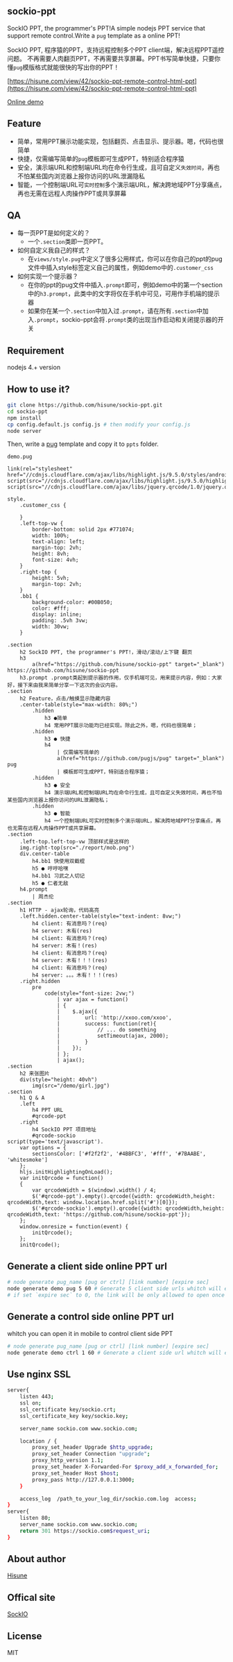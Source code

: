 sockio-ppt
-----
SockIO PPT, the programmer's PPT!A simple nodejs PPT service that support remote control.Write a `pug` template as a online PPT!

SockIO PPT, 程序猿的PPT，支持远程控制多个PPT client端，解决远程PPT遥控问题。
不再需要人肉翻页PPT，不再需要共享屏幕。PPT书写简单快捷，只要你懂`pug`模版格式就能很快的写出你的PPT！

[https://hisune.com/view/42/sockio-ppt-remote-control-html-ppt](https://hisune.com/view/42/sockio-ppt-remote-control-html-ppt)

[Online demo](https://sockio.com/ppt?ctrl=d279530ed2537ecdea2d51e3)

Feature
-----
- 简单，常用PPT展示功能实现，包括翻页、点击显示、提示器。嗯，代码也很简单
- 快捷，仅需编写简单的`pug`模板即可生成PPT，特别适合程序猿
- 安全，演示端URL和控制端URL均在命令行生成，且可自定义`失效时间`，再也不怕某些国内浏览器上报你访问的URL泄漏隐私
- 智能，一个控制端URL可`实时控制`多个演示端URL，解决跨地域PPT分享痛点，再也无需在远程人肉操作PPT或共享屏幕

QA
-----
- 每一页PPT是如何定义的？
  - 一个`.section`类即一页PPT。
- 如何自定义我自己的样式？
  - 在`views/style.pug`中定义了很多公用样式，你可以在你自己的ppt的pug文件中插入style标签定义自己的属性，例如demo中的`.customer_css`
- 如何实现一个提示器？
  - 在你的ppt的pug文件中插入`.prompt`即可，例如demo中的第一个section中的`h3.prompt`，此类中的文字将仅在手机中可见，可用作手机端的提示器
  - 如果你在某一个`.section`中加入过`.prompt`，请在所有`.section`中加入`.prompt`，sockio-ppt会将`.prompt`类的出现当作启动和关闭提示器的开关

Requirement
-----
nodejs 4.+ version

How to use it?
-----
```bash
git clone https://github.com/hisune/sockio-ppt.git
cd sockio-ppt
npm install
cp config.default.js config.js # then modify your config.js
node server
```
Then, write a [pug](https://github.com/pugjs/pug) template and copy it to `ppts` folder.

`demo.pug`
```pug
link(rel="stylesheet" href="//cdnjs.cloudflare.com/ajax/libs/highlight.js/9.5.0/styles/androidstudio.min.css")
script(src="//cdnjs.cloudflare.com/ajax/libs/highlight.js/9.5.0/highlight.min.js")
script(src="//cdnjs.cloudflare.com/ajax/libs/jquery.qrcode/1.0/jquery.qrcode.min.js")

style.
    .customer_css {

    }
    .left-top-vw {
        border-bottom: solid 2px #771074;
        width: 100%;
        text-align: left;
        margin-top: 2vh;
        height: 8vh;
        font-size: 4vh;
    }
    .right-top {
        height: 5vh;
        margin-top: 2vh;
    }
    .bb1 {
        background-color: #00B050;
        color: #fff;
        display: inline;
        padding: .5vh 3vw;
        width: 30vw;
    }

.section
    h2 SockIO PPT, the programmer's PPT!，滑动/滚动/上下键 翻页
    h3
        a(href="https://github.com/hisune/sockio-ppt" target="_blank") https://github.com/hisune/sockio-ppt
    h3.prompt .prompt类起到提示器的作用，仅手机端可见，用来提示内容，例如：大家好，接下来由我来简单分享一下这次的会议内容。
.section
    h2 Feature，点击/触摸显示隐藏内容
    .center-table(style="max-width: 80%;")
        .hidden
            h3 ●简单
            h4 常用PPT展示功能均已经实现。除此之外，嗯，代码也很简单；
        .hidden
            h3 ● 快捷
            h4
                | 仅需编写简单的
                a(href="https://github.com/pugjs/pug" target="_blank") pug
                | 模板即可生成PPT，特别适合程序猿；
        .hidden
            h3 ● 安全
            h4 演示端URL和控制端URL均在命令行生成，且可自定义失效时间，再也不怕某些国内浏览器上报你访问的URL泄漏隐私；
        .hidden
            h3 ● 智能
            h4 一个控制端URL可实时控制多个演示端URL，解决跨地域PPT分享痛点，再也无需在远程人肉操作PPT或共享屏幕。
.section
    .left-top.left-top-vw 顶部样式是这样的
    img.right-top(src="./report/mob.png")
    div.center-table
        h4.bb1 快使用双截棍
        h5 ● 哼哼哈嘿
        h4.bb1 习武之人切记
        h5 ● 仁者无敌
    h4.prompt
        | 周杰伦
.section
    h1 HTTP - ajax轮询，代码高亮
    .left.hidden.center-table(style="text-indent: 8vw;")
        h4 client: 有消息吗？(req)
        h4 server: 木有(res)
        h4 client: 有消息吗？(req)
        h4 server: 木有！(res)
        h4 client: 有消息吗？(req)
        h4 server: 木有！！！(res)
        h4 client: 有消息吗？(req)
        h4 server: 。。。木有！！！(res)
    .right.hidden
        pre
            code(style="font-size: 2vw;")
                | var ajax = function()
                | {
                |    $.ajax({
                |        url: 'http://xxoo.com/xxoo',
                |        success: function(ret){
                |            // ... do something
                |            setTimeout(ajax, 2000);
                |        }
                |    });
                | };
                | ajax();
.section
    h2 来张图片
    div(style="height: 40vh")
        img(src="/demo/girl.jpg")
.section
    h1 Q & A
    .left
        h4 PPT URL
        #qrcode-ppt
    .right
        h4 SockIO PPT 项目地址
        #qrcode-sockio
script(type='text/javascript').
    var options = {
        sectionsColor: ['#f2f2f2', '#4BBFC3', '#fff', '#7BAABE', 'whitesmoke']
    };
    hljs.initHighlightingOnLoad();
    var initQrcode = function()
    {
        var qrcodeWidth = $(window).width() / 4;
        $('#qrcode-ppt').empty().qrcode({width: qrcodeWidth,height: qrcodeWidth,text: window.location.href.split('#')[0]});
        $('#qrcode-sockio').empty().qrcode({width: qrcodeWidth,height: qrcodeWidth,text: 'https://github.com/hisune/sockio-ppt'});
    };
    window.onresize = function(event) {
        initQrcode();
    };
    initQrcode();
```

Generate a client side online PPT url
-----
```bash
# node generate pug_name [pug or ctrl] [link number] [expire sec]
node generate demo pug 5 60 # Generate 5 client side urls whitch will expired after 1 minute
# if set `expire sec` to 0, the link will be only allowed to open once 
```
Generate a control side online PPT url
-----
whitch you can open it in mobile to control client side PPT
```bash
# node generate pug_name [pug or ctrl] [link number] [expire sec]
node generate demo ctrl 1 60 # Generate a client side url whitch will expired after 1 minute
```

Use nginx SSL
-----

```bash
server{
	listen 443;
	ssl on;
	ssl_certificate key/sockio.crt;
	ssl_certificate_key key/sockio.key;

	server_name sockio.com www.sockio.com;

	location / {
		proxy_set_header Upgrade $http_upgrade;
		proxy_set_header Connection "upgrade";
		proxy_http_version 1.1;
		proxy_set_header X-Forwarded-For $proxy_add_x_forwarded_for;
		proxy_set_header Host $host;
		proxy_pass http://127.0.0.1:3000;
	}

	access_log  /path_to_your_log_dir/sockio.com.log  access;
}
server{
	listen 80;
	server_name sockio.com www.sockio.com;
	return 301 https://sockio.com$request_uri;
}
```

About author
-----
[Hisune](https://hisune.com)

Offical site
-----
[SockIO](https://sockio.com)

License
-----
MIT
